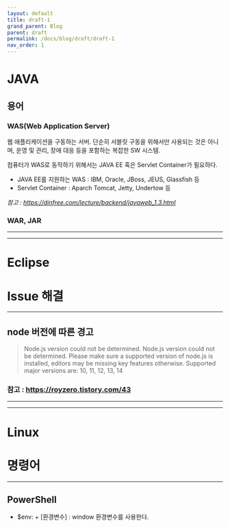 ```yaml
---
layout: default
title: draft-1
grand_parent: Blog
parent: draft
permalink: /docs/blog/draft/draft-1
nav_order: 1
---
```


JAVA
===========

## 용어
### WAS(Web Application Server)
웹 애플리케이션을 구동하는 서버. 단순히 서블릿 구동을 위해서만 사용되는 것은 아니며, 운영 및 관리, 장애 대응 등을 포함하는 복잡한 SW 시스템.

컴퓨터가 WAS로 동작하기 위해서는 JAVA EE 혹은 Servlet Container가 필요하다.
- JAVA EE를 지원하는 WAS : IBM, Oracle, JBoss, JEUS, Glassfish 등
- Servlet Container : Aparch Tomcat, Jetty, Undertow 등

*참고 : <https://dinfree.com/lecture/backend/javaweb_1.3.html>*

### WAR, JAR


------------------------------------------------------
------------------------------------------------------


Eclipse
============

# Issue 해결
- - -
## node 버전에 따른 경고
> Node.js version could not be determined. Node.js version could not be determined. Please make sure a supported version of node.js is installed, editors may be missing key features otherwise. Supported major versions are: 10, 11, 12, 13, 14


### 참고 : <https://royzero.tistory.com/43>



------------------------------------------------------
------------------------------------------------------



Linux
============

# 명령어
- - -
## PowerShell
- $env: + [환경변수] : window 환경변수를 사용한다.
